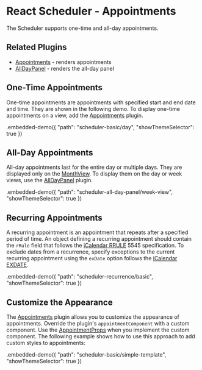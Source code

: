 # React Scheduler - Appointments

The Scheduler supports one-time and all-day appointments.

## Related Plugins

- [Appointments](../reference/appointments.md) - renders appointments
- [AllDayPanel](../reference/all-day-panel.md) - renders the all-day panel

## One-Time Appointments

One-time appointments are appointments with specified start and end date and time. They are shown in the following demo. To display one-time appointments on a view, add the [Appointments](../reference/appointments.md) plugin.

.embedded-demo({ "path": "scheduler-basic/day", "showThemeSelector": true })

## All-Day Appointments

All-day appointments last for the entire day or multiple days. They are displayed only on the [MonthView](../reference/month-view.md). To display them on the day or week views, use the [AllDayPanel](../reference/all-day-panel.md) plugin.

.embedded-demo({ "path": "scheduler-all-day-panel/week-view", "showThemeSelector": true })

## Recurring Appointments

A recurring appointment is an appointment that repeats after a specified period of time. An object defining a recurring appointment should contain the `rRule` field that follows the [iCalendar RRULE](https://tools.ietf.org/html/rfc5545#section-3.3.10) 5545 specification. To exclude dates from a recurrence, specify exceptions to the current recurring appointment using the `exDate` option follows the [iCalendar EXDATE](https://tools.ietf.org/html/rfc5545#section-3.8.5.1).

.embedded-demo({ "path": "scheduler-recurrence/basic", "showThemeSelector": true })

## Customize the Appearance

The [Appointments](../reference/appointments.md) plugin allows you to customize the appearance of appointments. Override the plugin's `appointmentComponent` with a custom component. Use the [AppointmentProps](../reference/appointments.md#appointmentsappointmentprops) when you implement the custom component. The following example shows how to use this approach to add custom styles to appointments:

.embedded-demo({ "path": "scheduler-basic/simple-template", "showThemeSelector": true })
